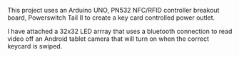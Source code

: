 This project uses an Arduino UNO, PN532 NFC/RFID controller breakout board, Powerswitch Tail II to create a key card controlled power outlet.

I have attached a 32x32 LED arrray that uses a bluetooth connection to read video off an Android tablet camera that will turn on when the correct keycard is swiped.
